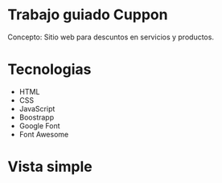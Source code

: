 # Trabajo guiado Cuppon

Concepto: Sitio web para descuntos en servicios y productos.

# Tecnologias
- HTML
- CSS
- JavaScript
- Boostrapp
- Google Font
- Font Awesome


# Vista simple

